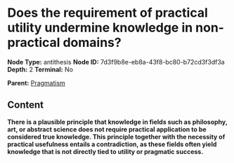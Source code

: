 # Does the requirement of practical utility undermine knowledge in non-practical domains?

**Node Type:** antithesis
**Node ID:** 7d3f9b8e-eb8a-43f8-bc80-b72cd3f3df3a
**Depth:** 2
**Terminal:** No

**Parent:** [Pragmatism](pragmatism.md)

## Content

**There is a plausible principle that knowledge in fields such as philosophy, art, or abstract science does not require practical application to be considered true knowledge. This principle together with the necessity of practical usefulness entails a contradiction, as these fields often yield knowledge that is not directly tied to utility or pragmatic success.**
